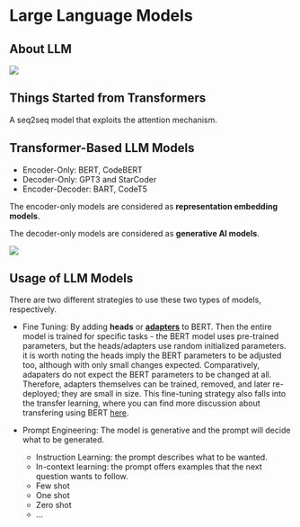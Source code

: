 # Large Language Models

## About LLM

![](https://miro.medium.com/v2/resize:fit:720/format:webp/1*RYNNKmmi1ShV7xx76qtXww.png)



## Things Started from Transformers

A seq2seq model that exploits the attention mechanism. 


## Transformer-Based LLM Models

+ Encoder-Only: BERT, CodeBERT
+ Decoder-Only: GPT3 and StarCoder
+ Encoder-Decoder: BART, CodeT5

The encoder-only models are considered as **representation embedding models**.

The decoder-only models are considered as **generative AI models**. 



![](https://media.geeksforgeeks.org/wp-content/uploads/20230321032520/bart1drawio-(2).png)


## Usage of LLM Models

There are two different strategies to use these two types of models, respectively.

+ Fine Tuning: By adding **heads** or **[adapters](https://adapterhub.ml/)** to BERT. Then the entire model is trained for specific tasks - the BERT model uses pre-trained parameters, but the heads/adapters use random initialized parameters. it is worth noting the heads imply the BERT parameters to be adjusted too, although with only small changes expected. Comparatively, adapaters do not expect the BERT parameters to be changed at all. Therefore, adapters themselves can be trained, removed, and later re-deployed; they are small in size. This fine-tuning strategy also falls into the transfer learning, where you can find more discussion about transfering using BERT [here](https://leemeng.tw/attack_on_bert_transfer_learning_in_nlp.html).

+ Prompt Engineering: The model is generative and the prompt will decide what to be generated. 
    + Instruction Learning: the prompt describes what to be wanted.
    + In-context learning: the prompt offers examples that the next question wants to follow. 
    + Few shot
    + One shot
    + Zero shot
    + ...




